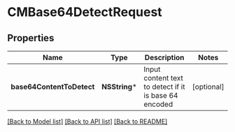 # CMBase64DetectRequest

## Properties
Name | Type | Description | Notes
------------ | ------------- | ------------- | -------------
**base64ContentToDetect** | **NSString*** | Input content text to detect if it is base 64 encoded | [optional] 

[[Back to Model list]](../README.md#documentation-for-models) [[Back to API list]](../README.md#documentation-for-api-endpoints) [[Back to README]](../README.md)


